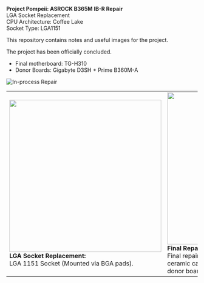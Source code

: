 **Project Pompeii: ASROCK B365M IB-R Repair** <br />
LGA Socket Replacement <br />
CPU Architecture: Coffee Lake <br />
Socket Type: LGA1151

This repository contains notes and useful images for the project. 

The project has been officially concluded.
- Final motherboard: TG-H310 
- Donor Boards: Gigabyte D3SH + Prime B360M-A

![In-process Repair](https://github.com/user-attachments/assets/06cb3f1b-3fc7-4ff9-b31a-358c22f2fd85)

<table>
  <tr>
    <td>
      <img src="https://github.com/user-attachments/assets/0cba1b9b-036f-4438-a1bf-5c30f46933b8" width="400"/><br/>
      <strong>LGA Socket Replacement:</strong><br/>LGA 1151 Socket (Mounted via BGA pads).
    </td>
    <td>
      <img src="https://github.com/user-attachments/assets/7c83b59b-cc44-46c3-9f89-80bc10797478" width="400"/><br/>
      <strong>Final Repair:</strong><br/>Final repair, a TG-H310. Took a 22uF 6.3v X5R ceramic capacitor, a DVI port, and a PCIE port from donor boards.
    </td>
  </tr>
</table>
